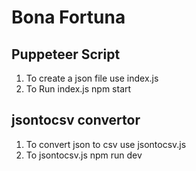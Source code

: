 # Bona Fortuna


## Puppeteer Script
1. To create a json file use index.js 
2. To Run index.js 
        npm start

## jsontocsv convertor
1. To convert json to csv use jsontocsv.js
2. To  jsontocsv.js
        npm run dev